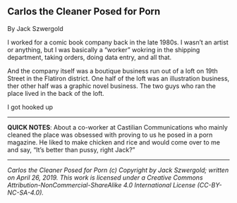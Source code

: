 ## Carlos the Cleaner Posed for Porn

By Jack Szwergold

I worked for a comic book company back in the late 1980s. I wasn’t an artist or anything, but I was basically a “worker” wokring in the shipping department, taking orders, doing data entry, and all that.

And the company itself was a boutique business run out of a loft on 19th Street in the Flatiron district. One half of the loft was an illustration business, ther other half was a graphic novel business. The two guys who ran the place lived in the back of the loft.

I got hooked up 

***

**QUICK NOTES**: About a co-worker at Castilian Communications who mainly cleaned the place was obsessed with proving to us he posed in a porn magazine. He liked to make chicken and rice and would come over to me and say, “It’s better than pussy, right Jack?”

***

*Carlos the Cleaner Posed for Porn (c) Copyright by Jack Szwergold; written on April 26, 2019. This work is licensed under a Creative Commons Attribution-NonCommercial-ShareAlike 4.0 International License (CC-BY-NC-SA-4.0).*